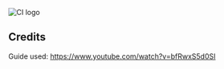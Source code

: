 ![CI logo](https://codeinstitute.s3.amazonaws.com/fullstack/ci_logo_small.png)

## Credits

Guide used: https://www.youtube.com/watch?v=bfRwxS5d0SI
